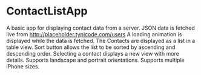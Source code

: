# ContactListApp

A basic app for displaying contact data from a server.
JSON data is fetched live from http://placeholder.typicode.com/users 
A loading animation is displayed while the data is fetched.
The Contacts are displayed as a list in a table view.
Sort button allows the list to be sorted by ascending and descending order.
Selecting a contact displays a new view with more details.
Supports landscape and portrait orientations.
Supports multiple iPhone sizes.

